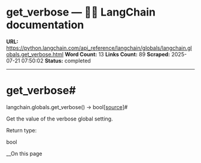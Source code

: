 # get_verbose — 🦜🔗 LangChain  documentation

**URL:** https://python.langchain.com/api_reference/langchain/globals/langchain.globals.get_verbose.html
**Word Count:** 13
**Links Count:** 89
**Scraped:** 2025-07-21 07:50:02
**Status:** completed

---

# get\_verbose\#

langchain.globals.get\_verbose\(\) → bool[\[source\]](https://python.langchain.com/api_reference/_modules/langchain/globals.html#get_verbose)\#     

Get the value of the verbose global setting.

Return type:     

bool

__On this page